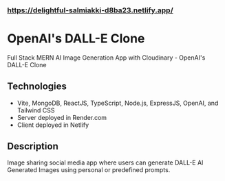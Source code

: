 ### https://delightful-salmiakki-d8ba23.netlify.app/

# OpenAI's DALL-E Clone
Full Stack MERN AI Image Generation App with Cloudinary -  OpenAI's DALL-E Clone

## Technologies
- Vite, MongoDB, ReactJS, TypeScript, Node.js, ExpressJS, OpenAI, and Tailwind CSS
- Server deployed in Render.com
- Client deployed in Netlify

## Description
Image sharing social media app where users can generate DALL-E AI Generated Images using personal or predefined prompts. 
